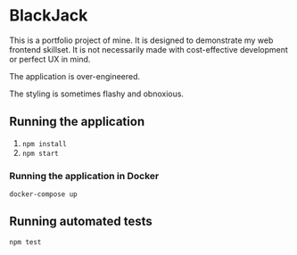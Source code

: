 # BlackJack

This is a portfolio project of mine. It is designed to demonstrate my
web frontend skillset. It is not necessarily made with cost-effective
development or perfect UX in mind.

The application is over-engineered.

The styling is sometimes flashy and obnoxious.

## Running the application

1. `npm install`
2. `npm start`

### Running the application in Docker

`docker-compose up`

## Running automated tests

`npm test`
